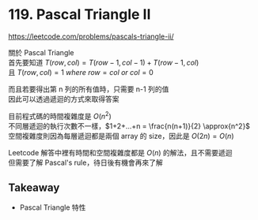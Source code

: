 # 119. Pascal Triangle II

<https://leetcode.com/problems/pascals-triangle-ii/>

關於 Pascal Triangle  
首先要知道 $T(row, col) = T(row - 1, col - 1) + T(row - 1, col)$  
且 $T(row, col) = 1$ *where* $row = col$ *or* $col = 0$

而且若要得出第 n 列的所有值時，只需要 n-1 列的值  
因此可以透過遞迴的方式來取得答案

目前程式碼的時間複雜度是 $O(n^2)$  
不同層遞迴的執行次數不一樣，$1+2+...+n = \frac{n(n+1)}{2} \approx{n^2}$  
空間複雜度則因為每層遞迴都是兩個 array 的 size，因此是 $O(2n) = O(n)$

Leetcode 解答中裡有時間和空間複雜度都是 $O(n)$ 的解法，且不需要遞迴  
但需要了解 Pascal's rule，待日後有機會再來了解

## Takeaway

- Pascal Triangle 特性
